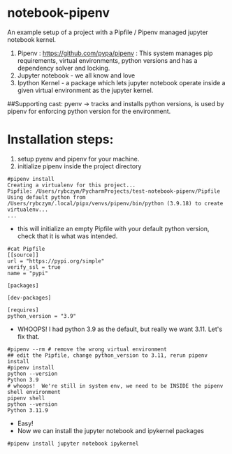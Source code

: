 # notebook-pipenv
An example setup of a project with a Pipfile / Pipenv managed jupyter notebook kernel.
1. Pipenv : https://github.com/pypa/pipenv :  This system manages pip requirements, virtual environments, python versions and has a dependency solver and locking.
2. Jupyter notebook - we all know and love
3. Ipython Kernel - a package which lets jupyter notebook operate inside a given virtual environment as the jupyter kernel.

##Supporting cast:
pyenv -> tracks and installs python versions, is used by pipenv for enforcing python version for the environment.


# Installation steps:
1. setup pyenv and pipenv for your machine.
2. initialize pipenv inside the project directory
```
#pipenv install
Creating a virtualenv for this project...
Pipfile: /Users/rybczym/PycharmProjects/test-notebook-pipenv/Pipfile
Using default python from /Users/rybczym/.local/pipx/venvs/pipenv/bin/python (3.9.18) to create virtualenv...
...
```
- this will initialize an empty Pipfile with your default python version, check that it is what was intended.
```
#cat Pipfile
[[source]]
url = "https://pypi.org/simple"
verify_ssl = true
name = "pypi"

[packages]

[dev-packages]

[requires]
python_version = "3.9"
```

- WHOOPS!   I had python 3.9 as the default, but really we want 3.11.  Let's fix that.
```
#pipenv --rm # remove the wrong virtual environment
## edit the Pipfile, change python_version to 3.11, rerun pipenv install
#pipenv install 
python --version
Python 3.9
# whoops!  We're still in system env, we need to be INSIDE the pipenv shell environment
pipenv shell
python --version
Python 3.11.9
```
- Easy!
- Now we can install the jupyter notebook and ipykernel packages
```
#pipenv install jupyter notebook ipykernel
```